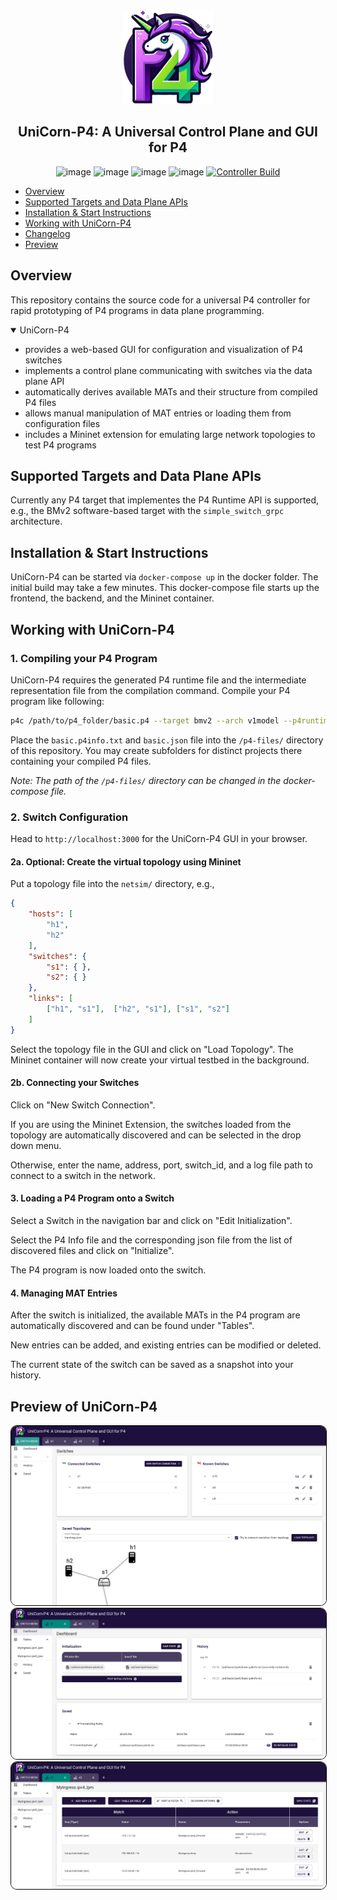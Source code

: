 <div align="center">
 <img src="./logo.png" height=150/>
 <h2>UniCorn-P4: A Universal Control Plane and GUI for P4</h2>

 ![image](https://img.shields.io/badge/licence-Apache%202.0-blue) ![image](https://img.shields.io/badge/lang-python-darkred) ![image](https://img.shields.io/badge/built%20with-react-orange) ![image](https://img.shields.io/badge/v-1.0-yellow) [![Controller Build](https://github.com/uni-tue-kn/UniCorn-P4/actions/workflows/docker-image.yml/badge.svg)](https://github.com/uni-tue-kn/UniCorn-P4/actions/workflows/docker-image.yml)

</div>

- [Overview](#overview)
- [Supported Targets and Data Plane APIs](#supported-targets-and-data-plane-apis)
- [Installation & Start Instructions](#installation--start-instructions)
- [Working with UniCorn-P4](#working-with-unicorn-p4)
- [Changelog](./CHANGELOG.md)
- [Preview](#preview-of-unicorn-p4)

## Overview
This repository contains the source code for a universal P4 controller for rapid prototyping of P4 programs in data plane programming.

<details open markdown='1'><summary>UniCorn-P4</summary>

* provides a web-based GUI for configuration and visualization of P4 switches
* implements a control plane communicating with switches via the data plane API
* automatically derives available MATs and their structure from compiled P4 files
* allows manual manipulation of MAT entries or loading them from configuration files
* includes a Mininet extension for emulating large network topologies to test P4 programs


## Supported Targets and Data Plane APIs
Currently any P4 target that implementes the P4 Runtime API is supported, e.g., the BMv2 software-based target with the `simple_switch_grpc` architecture.

## Installation & Start Instructions

UniCorn-P4 can be started via `docker-compose up` in the docker folder. The initial build may take a few minutes.
This docker-compose file starts up the frontend, the backend, and the Mininet container.

## Working with UniCorn-P4

### 1. Compiling your P4 Program
UniCorn-P4 requires the generated P4 runtime file and the intermediate representation file from the compilation command.
Compile your P4 program like following:
```bash
p4c /path/to/p4_folder/basic.p4 --target bmv2 --arch v1model --p4runtime-files /path/to/p4_folder/basic.p4info.txt -o /path/to/p4_folder/
```
Place the `basic.p4info.txt` and `basic.json` file into the `/p4-files/` directory of this repository.
You may create subfolders for distinct projects there containing your compiled P4 files.

*Note: The path of the `/p4-files/` directory can be changed in the docker-compose file.*
### 2. Switch Configuration
Head to `http://localhost:3000` for the UniCorn-P4 GUI in your browser.
#### 2a. Optional: Create the virtual topology using Mininet
Put a topology file into the `netsim/` directory, e.g.,
```json
{
    "hosts": [
        "h1",
        "h2"
    ],
    "switches": {
        "s1": { },
        "s2": { }
    },
    "links": [
        ["h1", "s1"],  ["h2", "s1"], ["s1", "s2"]
    ]
}
```
Select the topology file in the GUI and click on "Load Topology".
The Mininet container will now create your virtual testbed in the background.

#### 2b. Connecting your Switches
Click on "New Switch Connection". 

If you are using the Mininet Extension, the switches loaded from the topology are automatically discovered and can be selected in the drop down menu.

Otherwise, enter the name, address, port, switch_id, and a log file path to connect to a switch in the network.

#### 3. Loading a P4 Program onto a Switch
Select a Switch in the navigation bar and click on "Edit Initialization".

Select the P4 Info file and the corresponding json file from the list of discovered files and click on "Initialize".

The P4 program is now loaded onto the switch.

#### 4. Managing MAT Entries
After the switch is initialized, the available MATs in the P4 program are automatically discovered and can be found under "Tables".

New entries can be added, and existing entries can be modified or deleted.

The current state of the switch can be saved as a snapshot into your history.

## Preview of UniCorn-P4
<img alt="Dashboard" style="border-radius: 10px; border: 1px solid #000;" src="preview.png"/>

<img alt="Switch Initialization" style="border-radius: 10px; border: 1px solid #000;" src="preview-2.png"/>

<img alt="Managing MAT Entries" style="border-radius: 10px; border: 1px solid #000;" src="preview-3.png"/>
